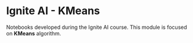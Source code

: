# Ignite AI - KMeans

Notebooks developed during the Ignite AI course. This module is focused on **KMeans** algorithm.
